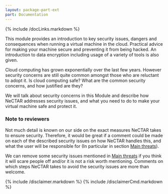 ```yaml
---
layout: package-part-ext
part: Documentation
---
```

{% include /docLinks.markdown %}

This module provides an introduction to key security issues, dangers and consequences when running a virtual machine in the cloud. Practical advice for making your machine secure and preventing it from being hacked. An introduction to data encryption including usage of a variety of tools is also given.

Cloud computing has grown exponentially over the last few years. However security concerns are still quite common amongst those who are reluctant to adopt it. Is cloud computing safe? What are the common security concerns, and how justified are they?

We will talk about security concerns in this Module and describe how NeCTAR addresses security issues, and what you need to do to make your virtual machine safe and protect it.

### Note to reviewers

Not much detail is known on our side on the exact measures NeCTAR takes to ensure security. Therefore, it would be great if a comment could be made on each of the described security issues on how NeCTAR handles this, and what the user will be responsible for (In particular in section [Main threats](concerns.html)).

We can remove some security issues mentioned in [Main threats](concerns.html) if you think it will scare people off and/or it is not a risk worth mentioning. Comments on which steps NeCTAR takes to avoid the security issues are more than welcome.



{% include /disclaimer.markdown %}
{% include /disclaimerCmd.markdown %}


